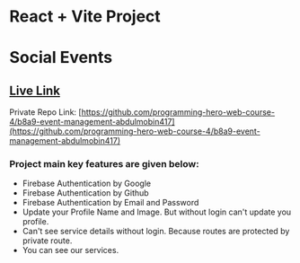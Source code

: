 # React + Vite Project

# Social Events

## [ Live Link](https://social-events-16fe1.web.app/)

Private Repo Link: [https://github.com/programming-hero-web-course-4/b8a9-event-management-abdulmobin417](https://github.com/programming-hero-web-course-4/b8a9-event-management-abdulmobin417)

### Project main key features are given below:

- Firebase Authentication by Google
- Firebase Authentication by Github
- Firebase Authentication by Email and Password
- Update your Profile Name and Image. But without login can't update you profile.
- Can't see service details without login. Because routes are protected by private route.
- You can see our services.
